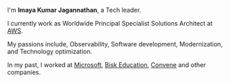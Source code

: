 ---
---

I'm **Imaya Kumar Jagannathan**, a Tech leader.

I currently work as Worldwide Principal Specialist Solutions Architect at [AWS].

My passions include, Observability, Software development, Modernization, and Technology optimization.

In my past, I worked at [Microsoft], [Bisk Education], [Convene] and other companies.


[projects]: /projects
[Microsoft]: https://microsoft.com
[Bisk Education]: https://bisk.com
[Convene]: https://convene-tech.com
[AWS]: https://aws.amazon.com
